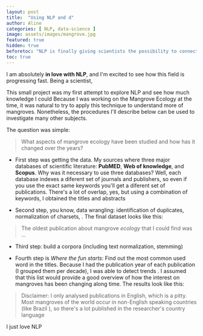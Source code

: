 ```yaml
---
layout: post
title:  "Using NLP and d"
author: Aline
categories: [ NLP, data-science ]
image: assets/images/mangrove.jpg
featured: true
hidden: true
beforetoc: "NLP is finally giving scientists the possibility to connect precious information that is scattered over hundreds of  publications"
toc: true
---
```


I am absolutely **in love with NLP**, and I'm excited to see how this field is progressing fast.
Being a scientist,

This small project was my first attempt to explore NLP and see how much knowledge I could
Because I was working on the Mangrove Ecology at the time, it was natural to try to apply this technique to understand more of mangroves. Nonetheless, the procedures I'll describe below can be used to investigate many other subjects.

The question was simple:

> What aspects of mangrove ecology have been studied and how has it changed over the years?

* First step was getting the data. My sources where three major databases of scientific literature: **PubMED**, **Web of knowledge**, and **Scopus**. Why was it necessary to use three databases? Well, each database indexes a diferent set of journals and publishers, so even if you use the exact same keywords you'll get a diferent set of publications. There's a lot of overlap, yes, but  using a combination of keywords, I obtained the titles and abstracts

* Second step, you know, data wrangling: identification of duplicates, normalization of charsets, . The final dataset looks like this:

> The oldest publication about mangrove *ecology* that I could find was ...

* Third step: build a corpora (including text normalization, stemming)

* Fourth step is _Where the fun starts_: Find out the most common used word in the titles.
Because I had the publication year of each publication (I grouped them per decade), I was able to detect trends . I assumed that this list would provide a good overview of how the interest on mangroves has been changing along time. The results look like this:



> Disclaimer: I only analysed publications in English, which is a pitty. Most mangroves of the world occur in non-English speaking  countries (like Brazil ), so there's a lot published in the researcher's country language





 <span class="spoiler">I just love NLP</span>
